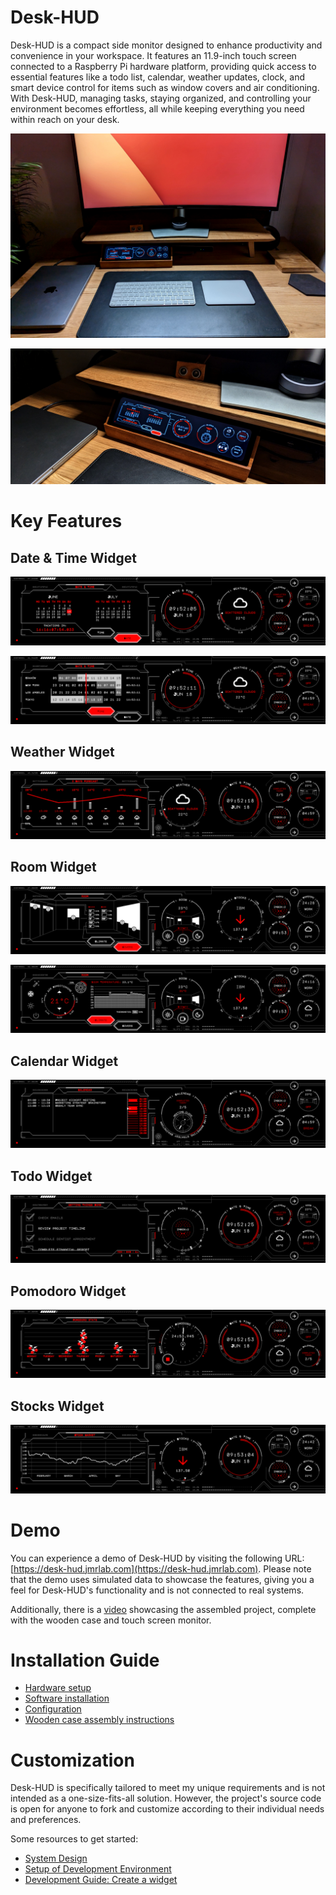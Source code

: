 # Desk-HUD

Desk-HUD is a compact side monitor designed to enhance productivity and convenience in your workspace. It features an 11.9-inch touch screen connected to a Raspberry Pi hardware platform, providing quick access to essential features like a todo list, calendar, weather updates, clock, and smart device control for items such as window covers and air conditioning. With Desk-HUD, managing tasks, staying organized, and controlling your environment becomes effortless, all while keeping everything you need within reach on your desk.

![Desk view 1](doc/img/desk1.jpg)

![Desk view 2](doc/img/desk2.jpg)

# Key Features

## Date & Time Widget

![Date preview](doc/img/preview_date.png)

![Time preview](doc/img/preview_time.png)

## Weather Widget

![Weather preview](doc/img/preview_weather.png)

## Room Widget

![Covers preview](doc/img/preview_covers.png)

![Airconditioning preview](doc/img/preview_ac.png)

## Calendar Widget

![Calendar preview](doc/img/preview_calendar.png)

## Todo Widget

![Todo preview](doc/img/preview_todo.png)

## Pomodoro Widget

![Pomodoro preview](doc/img/preview_pomodoro.png)

## Stocks Widget

![Stocks preview](doc/img/preview_stocks.png)



# Demo

You can experience a demo of Desk-HUD by visiting the following URL: [https://desk-hud.jmrlab.com](https://desk-hud.jmrlab.com). Please note that the demo uses simulated data to showcase the features, giving you a feel for Desk-HUD's functionality and is not connected to real systems. 

Additionally, there is a [video](https://www.youtube.com/watch?v=2UuWsG3Lnaw) showcasing the assembled project, complete with the wooden case and touch screen monitor.

# Installation Guide

- [Hardware setup](doc/install_hardware.md)
- [Software installation](doc/install_software.md)
- [Configuration](doc/configuration.md)
- [Wooden case assembly instructions](doc/install_case.md)

# Customization

Desk-HUD is specifically tailored to meet my unique requirements and is not intended as a one-size-fits-all solution. However, the project's source code is open for anyone to fork and customize according to their individual needs and preferences.

Some resources to get started:

- [System Design](doc/system_desgn.md)
- [Setup of Development Environment](doc/dev_setup.md)
- [Development Guide: Create a widget](doc/dev_create_widget.md)
